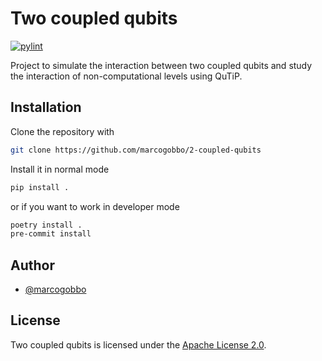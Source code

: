 # Two coupled qubits

[![pylint]()](https://redirect/link)

Project to simulate the interaction between two coupled qubits and study the interaction of non-computational levels using QuTiP.

## Installation
Clone the repository with

```bash
git clone https://github.com/marcogobbo/2-coupled-qubits
```

Install it in normal mode

```bash
pip install .
```

or if you want to work in developer mode

```bash
poetry install .
pre-commit install
```

## Author
- [@marcogobbo](https://github.com/marcogobbo/)

## License
Two coupled qubits is licensed under the [Apache License 2.0](https://github.com/marcogobbo/2-coupled-qubits/blob/main/LICENSE).

